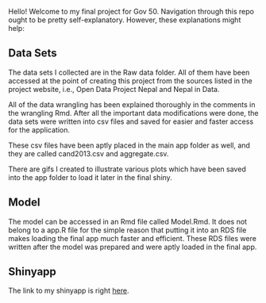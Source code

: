 
Hello! Welcome to my final project for Gov 50. Navigation through this repo
ought to be pretty self-explanatory. However, these explanations might help:

## Data Sets

The data sets I collected are in the Raw data folder. All of them have been
accessed at the point of creating this project from the sources listed in the 
project website, i.e., Open Data Project Nepal and Nepal in Data.

All of the data wrangling has been explained thoroughly in the comments in the
wrangling Rmd. After all the important data modifications were done, the
data sets were written into csv files and saved for easier and faster access
for the application.

These csv files have been aptly placed in the main app folder as well, and
they are called cand2013.csv and aggregate.csv.

There are gifs I created to illustrate various plots which have been saved
into the app folder to load it later in the final shiny.

## Model

The model can be accessed in an Rmd file called Model.Rmd. It does not belong
to a app.R file for the simple reason that putting it into an RDS file makes
loading the final app much faster and efficient. These RDS files were written
after the model was prepared and were aptly loaded in the final app.

## Shinyapp

The link to my shinyapp is right
[here](https://angsonam.shinyapps.io/gender_politics_Nepal).

